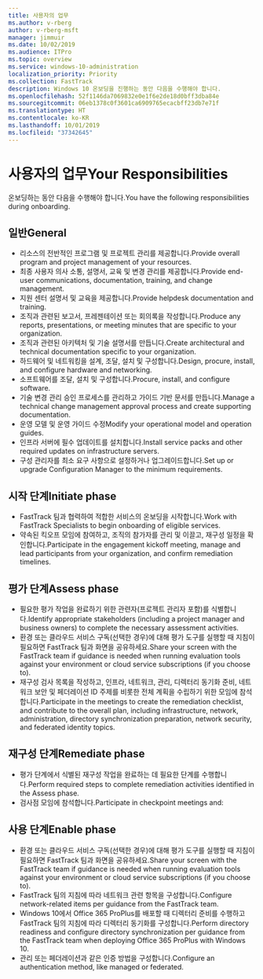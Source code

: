 ```yaml
---
title: 사용자의 업무
ms.author: v-rberg
author: v-rberg-msft
manager: jimmuir
ms.date: 10/02/2019
ms.audience: ITPro
ms.topic: overview
ms.service: windows-10-administration
localization_priority: Priority
ms.collection: FastTrack
description: Windows 10 온보딩을 진행하는 동안 다음을 수행해야 합니다.
ms.openlocfilehash: 52f1146da7069832e0e1f6e2de18d0bff3dba84e
ms.sourcegitcommit: 06eb1378c0f3601ca6909765ecacbff23db7e71f
ms.translationtype: HT
ms.contentlocale: ko-KR
ms.lasthandoff: 10/01/2019
ms.locfileid: "37342645"
---
```

# <a name="your-responsibilities"></a><span data-ttu-id="3ceee-103">사용자의 업무</span><span class="sxs-lookup"><span data-stu-id="3ceee-103">Your Responsibilities</span></span>

<span data-ttu-id="3ceee-104">온보딩하는 동안 다음을 수행해야 합니다.</span><span class="sxs-lookup"><span data-stu-id="3ceee-104">You have the following responsibilities during onboarding.</span></span>

## <a name="general"></a><span data-ttu-id="3ceee-105">일반</span><span class="sxs-lookup"><span data-stu-id="3ceee-105">General</span></span>

- <span data-ttu-id="3ceee-106">리소스의 전반적인 프로그램 및 프로젝트 관리를 제공합니다.</span><span class="sxs-lookup"><span data-stu-id="3ceee-106">Provide overall program and project management of your resources.</span></span>
- <span data-ttu-id="3ceee-107">최종 사용자 의사 소통, 설명서, 교육 및 변경 관리를 제공합니다.</span><span class="sxs-lookup"><span data-stu-id="3ceee-107">Provide end-user communications, documentation, training, and change management.</span></span>
- <span data-ttu-id="3ceee-108">지원 센터 설명서 및 교육을 제공합니다.</span><span class="sxs-lookup"><span data-stu-id="3ceee-108">Provide helpdesk documentation and training.</span></span>
- <span data-ttu-id="3ceee-109">조직과 관련된 보고서, 프레젠테이션 또는 회의록을 작성합니다.</span><span class="sxs-lookup"><span data-stu-id="3ceee-109">Produce any reports, presentations, or meeting minutes that are specific to your organization.</span></span>
- <span data-ttu-id="3ceee-110">조직과 관련된 아키텍처 및 기술 설명서를 만듭니다.</span><span class="sxs-lookup"><span data-stu-id="3ceee-110">Create architectural and technical documentation specific to your organization.</span></span>
- <span data-ttu-id="3ceee-111">하드웨어 및 네트워킹을 설계, 조달, 설치 및 구성합니다.</span><span class="sxs-lookup"><span data-stu-id="3ceee-111">Design, procure, install, and configure hardware and networking.</span></span>
- <span data-ttu-id="3ceee-112">소프트웨어를 조달, 설치 및 구성합니다.</span><span class="sxs-lookup"><span data-stu-id="3ceee-112">Procure, install, and configure software.</span></span>
- <span data-ttu-id="3ceee-113">기술 변경 관리 승인 프로세스를 관리하고 가이드 기반 문서를 만듭니다.</span><span class="sxs-lookup"><span data-stu-id="3ceee-113">Manage a technical change management approval process and create supporting documentation.</span></span>
- <span data-ttu-id="3ceee-114">운영 모델 및 운영 가이드 수정</span><span class="sxs-lookup"><span data-stu-id="3ceee-114">Modify your operational model and operation guides.</span></span>
- <span data-ttu-id="3ceee-115">인프라 서버에 필수 업데이트를 설치합니다.</span><span class="sxs-lookup"><span data-stu-id="3ceee-115">Install service packs and other required updates on infrastructure servers.</span></span>
- <span data-ttu-id="3ceee-116">구성 관리자를 최소 요구 사항으로 설정하거나 업그레이드합니다.</span><span class="sxs-lookup"><span data-stu-id="3ceee-116">Set up or upgrade Configuration Manager to the minimum requirements.</span></span>

## <a name="initiate-phase"></a><span data-ttu-id="3ceee-117">시작 단계</span><span class="sxs-lookup"><span data-stu-id="3ceee-117">Initiate phase</span></span>

- <span data-ttu-id="3ceee-118">FastTrack 팀과 협력하여 적합한 서비스의 온보딩을 시작합니다.</span><span class="sxs-lookup"><span data-stu-id="3ceee-118">Work with FastTrack Specialists to begin onboarding of eligible services.</span></span>
- <span data-ttu-id="3ceee-119">약속된 킥오프 모임에 참여하고, 조직의 참가자를 관리 및 이끌고, 재구성 일정을 확인합니다.</span><span class="sxs-lookup"><span data-stu-id="3ceee-119">Participate in the engagement kickoff meeting, manage and lead participants from your organization, and confirm remediation timelines.</span></span>

## <a name="assess-phase"></a><span data-ttu-id="3ceee-120">평가 단계</span><span class="sxs-lookup"><span data-stu-id="3ceee-120">Assess phase</span></span>

- <span data-ttu-id="3ceee-121">필요한 평가 작업을 완료하기 위한 관련자(프로젝트 관리자 포함)를 식별합니다.</span><span class="sxs-lookup"><span data-stu-id="3ceee-121">Identify appropriate stakeholders (including a project manager and business owners) to complete the necessary assessment activities.</span></span>
- <span data-ttu-id="3ceee-122">환경 또는 클라우드 서비스 구독(선택한 경우)에 대해 평가 도구를 실행할 때 지침이 필요하면 FastTrack 팀과 화면을 공유하세요.</span><span class="sxs-lookup"><span data-stu-id="3ceee-122">Share your screen with the FastTrack team if guidance is needed when running evaluation tools against your environment or cloud service subscriptions (if you choose to).</span></span>
- <span data-ttu-id="3ceee-123">재구성 검사 목록을 작성하고, 인프라, 네트워크, 관리, 디렉터리 동기화 준비, 네트워크 보안 및 페더레이션 ID 주제를 비롯한 전체 계획을 수립하기 위한 모임에 참석합니다.</span><span class="sxs-lookup"><span data-stu-id="3ceee-123">Participate in the meetings to create the remediation checklist, and contribute to the overall plan, including infrastructure, network, administration, directory synchronization preparation, network security, and federated identity topics.</span></span>

## <a name="remediate-phase"></a><span data-ttu-id="3ceee-124">재구성 단계</span><span class="sxs-lookup"><span data-stu-id="3ceee-124">Remediate phase</span></span>

- <span data-ttu-id="3ceee-125">평가 단계에서 식별된 재구성 작업을 완료하는 데 필요한 단계를 수행합니다.</span><span class="sxs-lookup"><span data-stu-id="3ceee-125">Perform required steps to complete remediation activities identified in the Assess phase.</span></span>
- <span data-ttu-id="3ceee-126">검사점 모임에 참석합니다.</span><span class="sxs-lookup"><span data-stu-id="3ceee-126">Participate in checkpoint meetings and:</span></span>

## <a name="enable-phase"></a><span data-ttu-id="3ceee-127">사용 단계</span><span class="sxs-lookup"><span data-stu-id="3ceee-127">Enable phase</span></span>

- <span data-ttu-id="3ceee-128">환경 또는 클라우드 서비스 구독(선택한 경우)에 대해 평가 도구를 실행할 때 지침이 필요하면 FastTrack 팀과 화면을 공유하세요.</span><span class="sxs-lookup"><span data-stu-id="3ceee-128">Share your screen with the FastTrack team if guidance is needed when running evaluation tools against your environment or cloud service subscriptions (if you choose to).</span></span>
- <span data-ttu-id="3ceee-129">FastTrack 팀의 지침에 따라 네트워크 관련 항목을 구성합니다.</span><span class="sxs-lookup"><span data-stu-id="3ceee-129">Configure network-related items per guidance from the FastTrack team.</span></span>
- <span data-ttu-id="3ceee-130">Windows 10에서 Office 365 ProPlus를 배포할 때 디렉터리 준비를 수행하고 FastTrack 팀의 지침에 따라 디렉터리 동기화를 구성합니다.</span><span class="sxs-lookup"><span data-stu-id="3ceee-130">Perform directory readiness and configure directory synchronization per guidance from the FastTrack team when deploying Office 365 ProPlus with Windows 10.</span></span>
- <span data-ttu-id="3ceee-131">관리 또는 페더레이션과 같은 인증 방법을 구성합니다.</span><span class="sxs-lookup"><span data-stu-id="3ceee-131">Configure an authentication method, like managed or federated.</span></span>







  

  

 